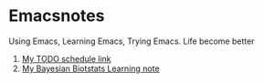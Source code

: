 # Emacsnotes
Using Emacs, Learning Emacs, Trying Emacs. Life become better

1. [My TODO schedule link](https://wangcc.me/Emacsnotes/TODO)
2. [My Bayesian Biotstats Learning note](https://wangcc.me/Emacsnotes/Notes_from_learning_Bayesian_Biostat)
